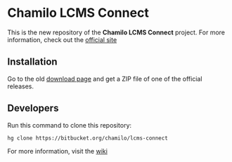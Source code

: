 # Chamilo LCMS Connect

This is the new repository of the **Chamilo LCMS Connect** project.
For more information, check out the [official site](http://lcms.chamilo.org/)

## Installation

Go to the old [download page](https://bitbucket.org/chamilo/core/downloads)
and get a ZIP file of one of the official releases.

## Developers

Run this command to clone this repository:

    hg clone https://bitbucket.org/chamilo/lcms-connect

For more information, visit the [wiki](https://bitbucket.org/chamilo/lcms-connect/wiki/Home) 